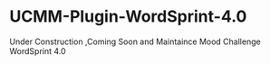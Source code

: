 # UCMM-Plugin-WordSprint-4.0
Under Construction ,Coming Soon and Maintaince Mood Challenge WordSprint 4.0
